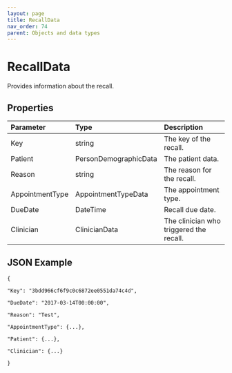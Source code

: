 ```yaml
---
layout: page
title: RecallData
nav_order: 74
parent: Objects and data types
---
```


# RecallData

Provides information about the recall.

## Properties

| Parameter | Type   | Description                                                 |
|:----------|:-------|:------------------------------------------------------------|
| Key | string | The key of the recall. |
| Patient | PersonDemographicData | The patient data. |
| Reason | string | The reason for the recall. |
| AppointmentType | AppointmentTypeData | The appointment type. |
| DueDate | DateTime | Recall due date. |
| Clinician | ClinicianData | The clinician who triggered the recall. |

## JSON Example

```
{

"Key": "3bdd966cf6f9c0c6872ee0551da74c4d",

"DueDate": "2017-03-14T00:00:00",

"Reason": "Test",

"AppointmentType": {...},

"Patient": {...},

"Clinician": {...}

}
```

